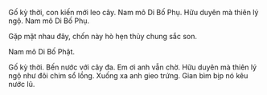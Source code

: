 Gố kỳ thời, con kiến mới leo cây. Nam mô Di Bố Phụ. Hữu duyên mà thiên lý ngộ. Nam mô Di Bố Phụ.

Gặp mặt nhau đây, chốn này hò hẹn thủy chung sắc son.

Nam mô Di Bố Phật.

Gố kỳ thời. Bến nước với cây đa. Em ơi anh vẫn chờ. Hữu duyên mà thiên lý ngộ như đôi chim sổ lồng. Xuống xa anh gieo trứng. Gian bìm bịp nó kêu nước lũ.